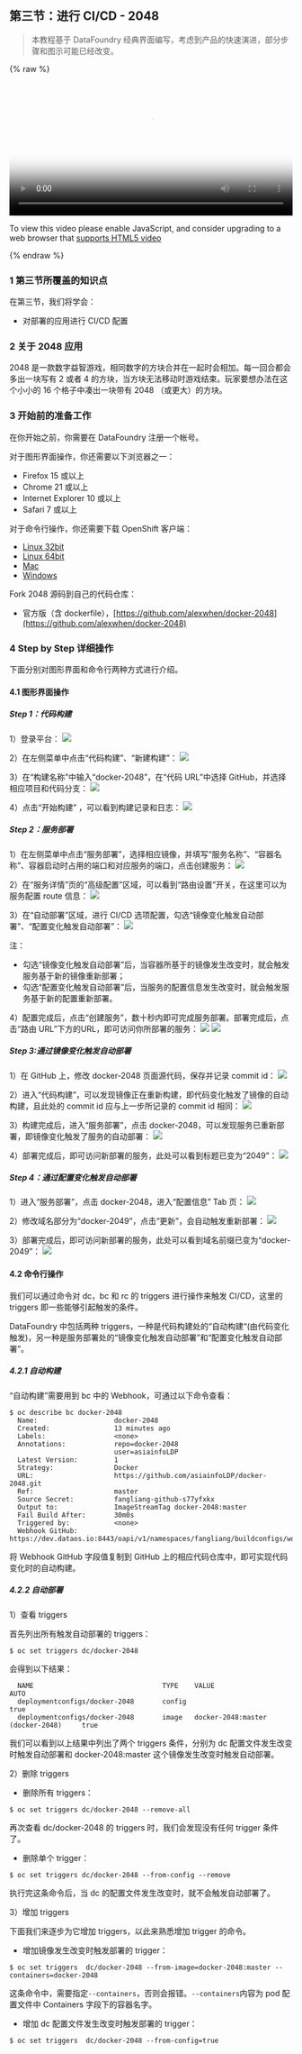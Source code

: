 ## 第三节：进行 CI/CD - 2048

> 本教程基于 DataFoundry 经典界面编写，考虑到产品的快速演进，部分步骤和图示可能已经改变。

{% raw %}
<video id="my-video" class="video-js" controls preload="auto" width="100%" poster="img/GuestBook_Chapter_3.jpg" data-setup='{"aspectRatio":"16:10"}'>
 <source src="https://s3.cn-north-1.amazonaws.com.cn/shipingjiaoben/GuestBook_Chapter_3.mp4" type='video/mp4' >
 <p class="vjs-no-js">
 To view this video please enable JavaScript, and consider upgrading to a web browser that
 <a href="http://videojs.com/html5-video-support/" target="_blank">supports HTML5 video</a>
 </p>
</video>
{% endraw %}


### 1 第三节所覆盖的知识点

在第三节，我们将学会：

* 对部署的应用进行 CI/CD 配置

### 2 关于 2048 应用

2048 是一款数字益智游戏，相同数字的方块合并在一起时会相加。每一回合都会多出一块写有 2 或者 4 的方块，当方块无法移动时游戏结束。玩家要想办法在这个小小的 16 个格子中凑出一块带有 2048 （或更大）的方块。

### 3 开始前的准备工作

在你开始之前，你需要在 DataFoundry 注册一个帐号。

对于图形界面操作，你还需要以下浏览器之一：

* Firefox 15 或以上
* Chrome 21 或以上
* Internet Explorer 10 或以上
* Safari 7 或以上

对于命令行操作，你还需要下载 OpenShift 客户端：

* [Linux 32bit](https://s3.cn-north-1.amazonaws.com.cn/datafoundry/client/linux-32bit.tar.gz)
* [Linux 64bit](https://s3.cn-north-1.amazonaws.com.cn/datafoundry/client/linux-64bit.tar.gz)
* [Mac](https://s3.cn-north-1.amazonaws.com.cn/datafoundry/client/mac.zip)
* [Windows](https://s3.cn-north-1.amazonaws.com.cn/datafoundry/client/windows.zip)

Fork 2048 源码到自己的代码仓库：

* 官方版（含 dockerfile），[https://github.com/alexwhen/docker-2048](https://github.com/alexwhen/docker-2048)

### 4 Step by Step 详细操作

下面分别对图形界面和命令行两种方式进行介绍。

#### 4.1 图形界面操作

##### Step 1：代码构建

1）登录平台：
![](img/login.png)

2）在左侧菜单中点击“代码构建”、“新建构建”：
![](img/new_build.png)

3）在“构建名称”中输入“docker-2048”，在“代码 URL”中选择 GitHub，并选择相应项目和代码分支：
![](img/new_build_detail_2.png)

4）点击“开始构建” ，可以看到构建记录和日志：
![](img/start_build_2.png)

##### Step 2：服务部署

1）在左侧菜单中点击“服务部署”，选择相应镜像，并填写“服务名称”、“容器名称”、容器启动时占用的端口和对应服务的端口，点击创建服务：
![](img/service_deployment_2.png)

2）在“服务详情”页的“高级配置”区域，可以看到“路由设置”开关，在这里可以为服务配置 route 信息：
![](img/route3.png)

3）在“自动部署”区域，进行 CI/CD 选项配置，勾选“镜像变化触发自动部署”、“配置变化触发自动部署”：
![](img/auto_deployment.png)

注：

* 勾选“镜像变化触发自动部署”后，当容器所基于的镜像发生改变时，就会触发服务基于新的镜像重新部署；
* 勾选“配置变化触发自动部署”后，当服务的配置信息发生改变时，就会触发服务基于新的配置重新部署。

4）配置完成后，点击“创建服务”，数十秒内即可完成服务部署。部署完成后，点击“路由 URL”下方的URL，即可访问你所部署的服务：
![](img/deployment_1.png)
![](img/2048_1.png)

##### Step 3:通过镜像变化触发自动部署

1）在 GitHub 上，修改 docker-2048 页面源代码，保存并记录 commit id：
![](img/edit_code.png)

2）进入“代码构建”，可以发现镜像正在重新构建，即代码变化触发了镜像的自动构建，且此处的 commit id 应与上一步所记录的 commit id 相同：
![](img/auto_build.png)

3）构建完成后，进入“服务部署”，点击 docker-2048，可以发现服务已重新部署，即镜像变化触发了服务的自动部署：
![](img/deployment_2.png)

4）部署完成后，即可访问新部署的服务，此处可以看到标题已变为“2049”：
![](img/2048_2.png)

##### Step 4：通过配置变化触发自动部署

1）进入“服务部署”，点击 docker-2048，进入“配置信息” Tab 页：
![](img/config.png)

2）修改域名部分为“docker-2049”，点击“更新”，会自动触发重新部署：
![](img/edit_route.png)

3）部署完成后，即可访问新部署的服务，此处可以看到域名前缀已变为“docker-2049”：
![](img/2048_3.png)

#### 4.2 命令行操作

我们可以通过命令对 dc，bc 和 rc 的 triggers 进行操作来触发 CI/CD，这里的 triggers 即一些能够引起触发的条件。

DataFoundry 中包括两种 triggers，一种是代码构建处的“自动构建“\(由代码变化触发\)，另一种是服务部署处的“镜像变化触发自动部署”和“配置变化触发自动部署”。

##### 4.2.1 自动构建

“自动构建”需要用到 bc 中的 Webhook，可通过以下命令查看：

```
$ oc describe bc docker-2048
  Name:                   docker-2048
  Created:                13 minutes ago
  Labels:                 <none>
  Annotations:            repo=docker-2048
                          user=asiainfoLDP
  Latest Version:         1
  Strategy:               Docker
  URL:                    https://github.com/asiainfoLDP/docker-2048.git
  Ref:                    master
  Source Secret:          fangliang-github-s77yfxkx
  Output to:              ImageStreamTag docker-2048:master
  Fail Build After:       30m0s
  Triggered by:           <none>
  Webhook GitHub:         https://dev.dataos.io:8443/oapi/v1/namespaces/fangliang/buildconfigs/wordpress/webhooks/005758aa561eca36bbbdf2437d397200/github
```

将 Webhook GitHub 字段值复制到 GitHub 上的相应代码仓库中，即可实现代码变化时的自动构建。

##### 4.2.2 自动部署

1）查看 triggers

首先列出所有触发自动部署的 triggers：

```
$ oc set triggers dc/docker-2048
```

会得到以下结果：

```
  NAME                                TYPE    VALUE                                AUTO
  deploymentconfigs/docker-2048       config                                       true
  deploymentconfigs/docker-2048       image   docker-2048:master (docker-2048)     true
```

我们可以看到以上结果中列出了两个 triggers 条件，分别为 dc 配置文件发生改变时触发自动部署和 docker-2048:master 这个镜像发生改变时触发自动部署。

2）删除 triggers

* 删除所有 triggers：

```
$ oc set triggers dc/docker-2048 --remove-all
```

再次查看 dc/docker-2048 的 triggers 时，我们会发现没有任何 trigger 条件了。

* 删除单个 trigger：

```
$ oc set triggers dc/docker-2048 --from-config --remove
```

执行完这条命令后，当 dc 的配置文件发生改变时，就不会触发自动部署了。

3）增加 triggers

下面我们来逐步为它增加 triggers，以此来熟悉增加 trigger 的命令。

* 增加镜像发生改变时触发部署的 trigger：

```
$ oc set triggers  dc/docker-2048 --from-image=docker-2048:master --containers=docker-2048
```

这条命令中，需要指定`--containers`，否则会报错。`--containers`内容为 pod 配置文件中 Containers 字段下的容器名字。

* 增加 dc 配置文件发生改变时触发部署的 trigger：

```
$ oc set triggers  dc/docker-2048 --from-config=true
```

